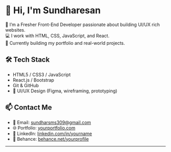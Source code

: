 # 👋 Hi, I'm Sundharesan

🌱 I’m a Fresher Front-End Developer passionate about building UI/UX rich websites.  
💻 I work with HTML, CSS, JavaScript, and React.  
🚀 Currently building my portfolio and real-world projects.

## 🛠️ Tech Stack
- HTML5 / CSS3 / JavaScript
- React.js / Bootstrap
- Git & GitHub
- 🎨 UI/UX Design (Figma, wireframing, prototyping)

## 📫 Contact Me
- 💌 Email: sundharsms309@gmail.com
- 🌐 Portfolio: [yourportfolio.com](https://sundhar-1.github.io/portfolio/)
- 💼 LinkedIn: [linkedin.com/in/yourname](https://www.linkedin.com/in/sundharesan-s-1a54b636b)
- 🎨 Behance: [behance.net/yourprofile](https://www.behance.net/sundhar)
---
